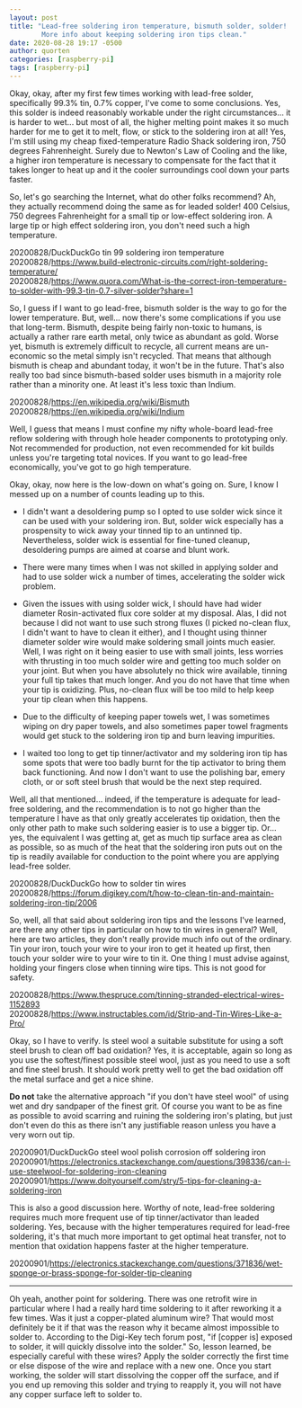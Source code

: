 ```yaml
---
layout: post
title: "Lead-free soldering iron temperature, bismuth solder, solder!
        More info about keeping soldering iron tips clean."
date: 2020-08-28 19:17 -0500
author: quorten
categories: [raspberry-pi]
tags: [raspberry-pi]
---
```


Okay, okay, after my first few times working with lead-free solder,
specifically 99.3% tin, 0.7% copper, I've come to some conclusions.
Yes, this solder is indeed reasonably workable under the right
circumstances... it is harder to wet... but most of all, the higher
melting point makes it so much harder for me to get it to melt, flow,
or stick to the soldering iron at all!  Yes, I'm still using my cheap
fixed-temperature Radio Shack soldering iron, 750 degrees
Fahrenheight.  Surely due to Newton's Law of Cooling and the like, a
higher iron temperature is necessary to compensate for the fact that
it takes longer to heat up and it the cooler surroundings cool down
your parts faster.

So, let's go searching the Internet, what do other folks recommend?
Ah, they actually recommend doing the same as for leaded solder!  400
Celsius, 750 degrees Fahrenheight for a small tip or low-effect
soldering iron.  A large tip or high effect soldering iron, you don't
need such a high temperature.

20200828/DuckDuckGo tin 99 soldering iron temperature  
20200828/https://www.build-electronic-circuits.com/right-soldering-temperature/  
20200828/https://www.quora.com/What-is-the-correct-iron-temperature-to-solder-with-99.3-tin-0.7-silver-solder?share=1

<!-- more -->

So, I guess if I want to go lead-free, bismuth solder is the way to go
for the lower temperature.  But, well... now there's some
complications if you use that long-term.  Bismuth, despite being
fairly non-toxic to humans, is actually a rather rare earth metal,
only twice as abundant as gold.  Worse yet, bismuth is extremely
difficult to recycle, all current means are un-economic so the metal
simply isn't recycled.  That means that although bismuth is cheap and
abundant today, it won't be in the future.  That's also really too bad
since bismuth-based solder uses bismuth in a majority role rather than
a minority one.  At least it's less toxic than Indium.

20200828/https://en.wikipedia.org/wiki/Bismuth  
20200828/https://en.wikipedia.org/wiki/Indium

Well, I guess that means I must confine my nifty whole-board lead-free
reflow soldering with through hole header components to prototyping
only.  Not recommended for production, not even recommended for kit
builds unless you're targeting total novices.  If you want to go
lead-free economically, you've got to go high temperature.

Okay, okay, now here is the low-down on what's going on.  Sure, I know
I messed up on a number of counts leading up to this.

* I didn't want a desoldering pump so I opted to use solder wick since
  it can be used with your soldering iron.  But, solder wick
  especially has a prospensity to wick away your tinned tip to an
  untinned tip.  Nevertheless, solder wick is essential for fine-tuned
  cleanup, desoldering pumps are aimed at coarse and blunt work.

* There were many times when I was not skilled in applying solder and
  had to use solder wick a number of times, accelerating the solder
  wick problem.

* Given the issues with using solder wick, I should have had wider
  diameter Rosin-activated flux core solder at my disposal.  Alas, I
  did not because I did not want to use such strong fluxes (I picked
  no-clean flux, I didn't want to have to clean it either), and I
  thought using thinner diameter solder wire would make soldering
  small joints much easier.  Well, I was right on it being easier to
  use with small joints, less worries with thrusting in too much
  solder wire and getting too much solder on your joint.  But when you
  have absolutely no thick wire available, tinning your full tip takes
  that much longer.  And you do not have that time when your tip is
  oxidizing.  Plus, no-clean flux will be too mild to help keep your
  tip clean when this happens.

* Due to the difficulty of keeping paper towels wet, I was sometimes
  wiping on dry paper towels, and also sometimes paper towel fragments
  would get stuck to the soldering iron tip and burn leaving
  impurities.

* I waited too long to get tip tinner/activator and my soldering iron
  tip has some spots that were too badly burnt for the tip activator
  to bring them back functioning.  And now I don't want to use the
  polishing bar, emery cloth, or or soft steel brush that would be the
  next step required.

Well, all that mentioned... indeed, if the temperature is adequate for
lead-free soldering, and the recommendation is to not go higher than
the temperature I have as that only greatly accelerates tip oxidation,
then the only other path to make such soldering easier is to use a
bigger tip.  Or... yes, the equivalent I was getting at, get as much
tip surface area as clean as possible, so as much of the heat that the
soldering iron puts out on the tip is readily available for conduction
to the point where you are applying lead-free solder.

20200828/DuckDuckGo how to solder tin wires  
20200828/https://forum.digikey.com/t/how-to-clean-tin-and-maintain-soldering-iron-tip/2006

So, well, all that said about soldering iron tips and the lessons I've
learned, are there any other tips in particular on how to tin wires in
general?  Well, here are two articles, they don't really provide much
info out of the ordinary.  Tin your iron, touch your wire to your iron
to get it heated up first, then touch your solder wire to your wire to
tin it.  One thing I must advise against, holding your fingers close
when tinning wire tips.  This is not good for safety.

20200828/https://www.thespruce.com/tinning-stranded-electrical-wires-1152893  
20200828/https://www.instructables.com/id/Strip-and-Tin-Wires-Like-a-Pro/

Okay, so I have to verify.  Is steel wool a suitable substitute for
using a soft steel brush to clean off bad oxidation?  Yes, it is
acceptable, again so long as you use the softest/finest possible steel
wool, just as you need to use a soft and fine steel brush.  It should
work pretty well to get the bad oxidation off the metal surface and
get a nice shine.

**Do not** take the alternative approach "if you don't have steel
wool" of using wet and dry sandpaper of the finest grit.  Of course
you want to be as fine as possible to avoid scarring and ruining the
soldering iron's plating, but just don't even do this as there isn't
any justifiable reason unless you have a very worn out tip.

20200901/DuckDuckGo steel wool polish corrosion off soldering iron  
20200901/https://electronics.stackexchange.com/questions/398336/can-i-use-steelwool-for-soldering-iron-cleaning  
20200901/https://www.doityourself.com/stry/5-tips-for-cleaning-a-soldering-iron

This is also a good discussion here.  Worthy of note, lead-free
soldering requires much more frequent use of tip tinner/activator than
leaded soldering.  Yes, because with the higher temperatures required
for lead-free soldering, it's that much more important to get optimal
heat transfer, not to mention that oxidation happens faster at the
higher temperature.

20200901/https://electronics.stackexchange.com/questions/371836/wet-sponge-or-brass-sponge-for-solder-tip-cleaning

----------

Oh yeah, another point for soldering.  There was one retrofit wire in
particular where I had a really hard time soldering to it after
reworking it a few times.  Was it just a copper-plated aluminum wire?
That would most definitely be it if that was the reason why it became
almost impossible to solder to.  According to the Digi-Key tech forum
post, "if [copper is] exposed to solder, it will quickly dissolve into
the solder."  So, lesson learned, be especially careful with these
wires?  Apply the solder correctly the first time or else dispose of
the wire and replace with a new one.  Once you start working, the
solder will start dissolving the copper off the surface, and if you
end up removing this solder and trying to reapply it, you will not
have any copper surface left to solder to.
